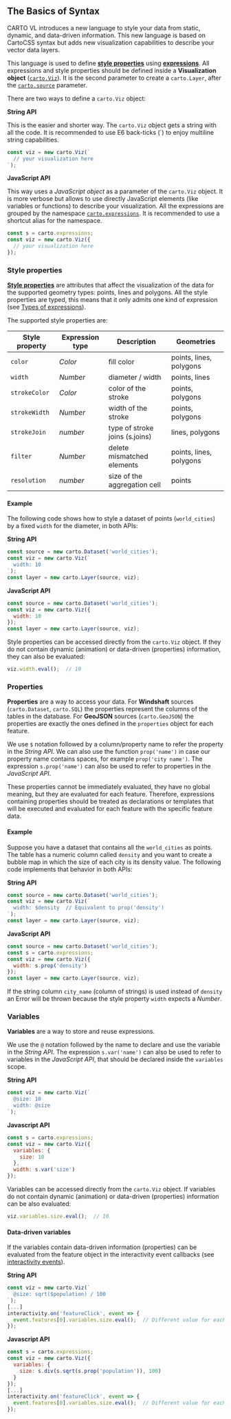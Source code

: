 ## The Basics of Syntax

CARTO VL introduces a new language to style your data from static, dynamic, and data-driven information. This new language is based on CartoCSS syntax but adds new visualization capabilities to describe your vector data layers.

This language is used to define **[style properties](https://carto.com/developers/carto-vl/guides/introduction-to-styling/#styling-properties)** using **[expressions](https://carto.com/developers/carto-vl/guides/introduction-to-expressions/)**. All expressions and style properties should be defined inside a **Visualization object** ([`carto.Viz`](https://carto.com/developers/carto-vl/reference/#cartoviz)). It is the second parameter to create a `carto.Layer`, after the [`carto.source`](https://carto.com/developers/carto-vl/reference/#cartosourcedataset) parameter.

There are two ways to define a `carto.Viz` object:

**String API**

This is the easier and shorter way. The `carto.Viz` object gets a string with all the code. It is recommended to use E6 back-ticks (\`) to enjoy multiline string capabilities.

```js
const viz = new carto.Viz(`
  // your visualization here
`);
```

**JavaScript API**

This way uses a *JavaScript object* as a parameter of the `carto.Viz` object. It is more verbose but allows to use directly JavaScript elements (like variables or functions) to describe your visualization. All the expressions are grouped by the namespace [`carto.expressions`](https://carto.com/developers/carto-vl/reference/#cartoexpressions). It is recommended to use a shortcut alias for the namespace.

```js
const s = carto.expressions;
const viz = new carto.Viz({
  // your visualization here
});
```

### Style properties

**[Style properties](https://carto.com/developers/carto-vl/guides/introduction-to-styling/#styling-properties)** are attributes that affect the visualization of the data for the supported geometry types: points, lines and polygons. All the style properties are typed, this means that it only admits one kind of expression (see [Types of expressions](https://carto.com/developers/carto-vl/guides/introduction-to-expressions/#types)).

The supported style properties are:

| **Style property** | **Expression type** | **Description**                | **Geometries**          |
|--------------------|---------------------|--------------------------------|-------------------------|
| `color`            | *Color*             | fill color                     | points, lines, polygons |
| `width`            | *Number*            | diameter / width               | points, lines           |
| `strokeColor`      | *Color*             | color of the stroke            | points, polygons        |
| `strokeWidth`      | *Number*            | width of the stroke            | points, polygons        |
| `strokeJoin`       | *number*            | type of stroke joins (s.joins) | lines, polygons         |
| `filter`           | *Number*            | delete mismatched elements     | points, lines, polygons |
| `resolution`       | *number*            | size of the aggregation cell   | points                  |

#### Example

The following code shows how to style a dataset of points (`world_cities`) by a fixed `width` for the diameter, in both APIs:

**String API**

```js
const source = new carto.Dataset('world_cities');
const viz = new carto.Viz(`
  width: 10
`);
const layer = new carto.Layer(source, viz);
```

**JavaScript API**

```js
const source = new carto.Dataset('world_cities');
const viz = new carto.Viz({
  width: 10
});
const layer = new carto.Layer(source, viz);
```

Style properties can be accessed directly from the `carto.Viz` object. If they do not contain dynamic (animation) or data-driven (properties) information, they can also be evaluated:

```js
viz.width.eval();  // 10
```

### Properties

**Properties** are a way to access your data. For **Windshaft** sources (`carto.Dataset`, `carto.SQL`) the properties represent the columns of the tables in the database. For **GeoJSON** sources (`carto.GeoJSON`) the properties are exactly the ones defined in the `properties` object for each feature.

We use `$` notation followed by a column/property name to refer the property in the *String API*. We can also use the function `prop('name')` in case our property name contains spaces, for example `prop('city name')`. The expression `s.prop('name')` can also be used to refer to properties in the *JavaScript API*.

These properties cannot be immediately evaluated, they have no global meaning, but they are evaluated for each feature. Therefore, expressions containing properties should be treated as declarations or templates that will be executed and evaluated for each feature with the specific feature data.

#### Example

Suppose you have a dataset that contains all the `world_cities` as points. The table has a numeric column called `density` and you want to create a bubble map in which the size of each city is its density value. The following code implements that behavior in both APIs:

**String API**

```js
const source = new carto.Dataset('world_cities');
const viz = new carto.Viz(`
  width: $density  // Equivalent to prop('density')
`);
const layer = new carto.Layer(source, viz);
```

**JavaScript API**

```js
const source = new carto.Dataset('world_cities');
const s = carto.expressions;
const viz = new carto.Viz({
  width: s.prop('density')
});
const layer = new carto.Layer(source, viz);
```

If the string column `city_name` (column of strings) is used instead of `density` an Error will be thrown because the style property `width` expects a *Number*.

### Variables

**Variables** are a way to store and reuse expressions.

We use the `@` notation followed by the name to declare and use the variable in the *String API*. The expression `s.var('name')` can also be used to refer to variables in the *JavaScript API*, that should be declared inside the `variables` scope.

**String API**

```js
const viz = new carto.Viz(`
  @size: 10
  width: @size
`);
```

**Javascript API**

```js
const s = carto.expressions;
const viz = new carto.Viz({
  variables: {
    size: 10
  },
  width: s.var('size')
});
```

Variables can be accessed directly from the `carto.Viz` object. If variables do not contain dynamic (animation) or data-driven (properties) information can be also evaluated:

```js
viz.variables.size.eval();  // 10
```

#### Data-driven variables

If the variables contain data-driven information (properties) can be evaluated from the feature object in the interactivity event callbacks (see [interactivity events](https://carto.com/developers/carto-vl/guides/introduction-to-interactivity/#interactivity-events)).

**String API**

```js
const viz = new carto.Viz(`
  @size: sqrt($population) / 100
`);
[...]
interactivity.on('featureClick', event => {
  event.features[0].variables.size.eval();  // Different value for each clicked feature
});
```

**Javascript API**

```js
const s = carto.expressions;
const viz = new carto.Viz({
  variables: {
    size: s.div(s.sqrt(s.prop('population')), 100)
  }
});
[...]
interactivity.on('featureClick', event => {
  event.features[0].variables.size.eval();  // Different value for each clicked feature
});
```

